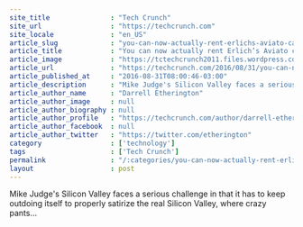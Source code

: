 ```yaml
---
site_title               : "Tech Crunch"
site_url                 : "https://techcrunch.com"
site_locale              : "en_US"
article_slug             : "you-can-now-actually-rent-erlichs-aviato-car-from-hbos-silicon-valley"
article_title            : "You can now actually rent Erlich’s Aviato car from HBO’s Silicon Valley"
article_image            : "https://tctechcrunch2011.files.wordpress.com/2016/08/eanyomw-sgyj0gxpbwzzeg-1440x700.jpg?w=764&h=400&crop=1"
article_url              : "https://techcrunch.com/2016/08/31/you-can-now-actually-rent-erlichs-aviato-car-from-hbos-silicon-valley/"
article_published_at     : "2016-08-31T08:00:46-03:00"
article_description      : "Mike Judge's Silicon Valley faces a serious challenge in that it has to keep outdoing itself to properly satirize the real Silicon Valley, where crazy pants..."
article_author_name      : "Darrell Etherington"
article_author_image     : null
article_author_biography : null
article_author_profile   : "https://techcrunch.com/author/darrell-etherington/"
article_author_facebook  : null
article_author_twitter   : "https://twitter.com/etherington"
category                 : ['technology']
tags                     : ['Tech Crunch']
permalink                : "/:categories/you-can-now-actually-rent-erlichs-aviato-car-from-hbos-silicon-valley/"
layout                   : post
---
```


Mike Judge's Silicon Valley faces a serious challenge in that it has to keep outdoing itself to properly satirize the real Silicon Valley, where crazy pants...
